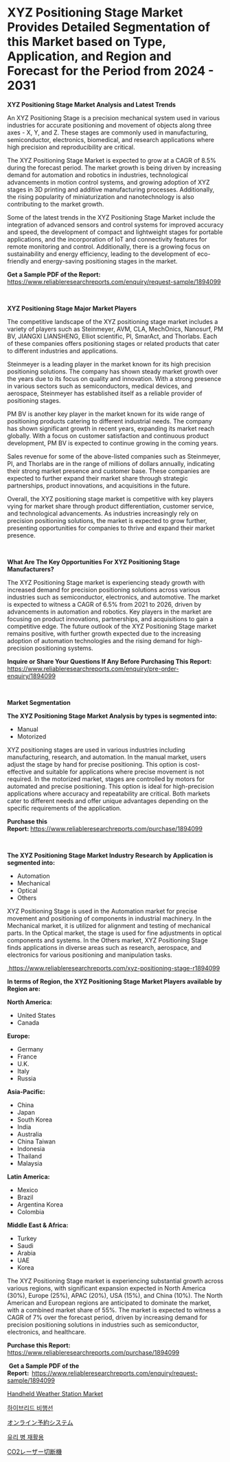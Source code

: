 <p><h1>XYZ Positioning Stage Market Provides Detailed Segmentation of this Market based on Type, Application, and Region and Forecast for the Period from 2024 - 2031</h1></p><p><strong>XYZ Positioning Stage Market Analysis and Latest Trends</strong></p>
<p><p>An XYZ Positioning Stage is a precision mechanical system used in various industries for accurate positioning and movement of objects along three axes - X, Y, and Z. These stages are commonly used in manufacturing, semiconductor, electronics, biomedical, and research applications where high precision and reproducibility are critical.</p><p>The XYZ Positioning Stage Market is expected to grow at a CAGR of 8.5% during the forecast period. The market growth is being driven by increasing demand for automation and robotics in industries, technological advancements in motion control systems, and growing adoption of XYZ stages in 3D printing and additive manufacturing processes. Additionally, the rising popularity of miniaturization and nanotechnology is also contributing to the market growth.</p><p>Some of the latest trends in the XYZ Positioning Stage Market include the integration of advanced sensors and control systems for improved accuracy and speed, the development of compact and lightweight stages for portable applications, and the incorporation of IoT and connectivity features for remote monitoring and control. Additionally, there is a growing focus on sustainability and energy efficiency, leading to the development of eco-friendly and energy-saving positioning stages in the market.</p></p>
<p><strong>Get a Sample PDF of the Report:&nbsp;</strong> <a href="https://www.reliableresearchreports.com/enquiry/request-sample/1894099">https://www.reliableresearchreports.com/enquiry/request-sample/1894099</a></p>
<p>&nbsp;</p>
<p><strong>XYZ Positioning Stage Major Market Players</strong></p>
<p><p>The competitive landscape of the XYZ positioning stage market includes a variety of players such as Steinmeyer, AVM, CLA, MechOnics, Nanosurf, PM BV, JIANGXI LIANSHENG, Elliot scientific, PI, SmarAct, and Thorlabs. Each of these companies offers positioning stages or related products that cater to different industries and applications.</p><p>Steinmeyer is a leading player in the market known for its high precision positioning solutions. The company has shown steady market growth over the years due to its focus on quality and innovation. With a strong presence in various sectors such as semiconductors, medical devices, and aerospace, Steinmeyer has established itself as a reliable provider of positioning stages.</p><p>PM BV is another key player in the market known for its wide range of positioning products catering to different industrial needs. The company has shown significant growth in recent years, expanding its market reach globally. With a focus on customer satisfaction and continuous product development, PM BV is expected to continue growing in the coming years.</p><p>Sales revenue for some of the above-listed companies such as Steinmeyer, PI, and Thorlabs are in the range of millions of dollars annually, indicating their strong market presence and customer base. These companies are expected to further expand their market share through strategic partnerships, product innovations, and acquisitions in the future.</p><p>Overall, the XYZ positioning stage market is competitive with key players vying for market share through product differentiation, customer service, and technological advancements. As industries increasingly rely on precision positioning solutions, the market is expected to grow further, presenting opportunities for companies to thrive and expand their market presence.</p></p>
<p>&nbsp;</p>
<p><strong>What Are The Key Opportunities For XYZ Positioning Stage Manufacturers?</strong></p>
<p><p>The XYZ Positioning Stage market is experiencing steady growth with increased demand for precision positioning solutions across various industries such as semiconductor, electronics, and automotive. The market is expected to witness a CAGR of 6.5% from 2021 to 2026, driven by advancements in automation and robotics. Key players in the market are focusing on product innovations, partnerships, and acquisitions to gain a competitive edge. The future outlook of the XYZ Positioning Stage market remains positive, with further growth expected due to the increasing adoption of automation technologies and the rising demand for high-precision positioning systems.</p></p>
<p><strong>Inquire or Share Your Questions If Any Before Purchasing This Report:</strong> <a href="https://www.reliableresearchreports.com/enquiry/pre-order-enquiry/1894099">https://www.reliableresearchreports.com/enquiry/pre-order-enquiry/1894099</a></p>
<p>&nbsp;</p>
<p><strong>Market Segmentation</strong></p>
<p><strong>The XYZ Positioning Stage Market Analysis by types is segmented into:</strong></p>
<p><ul><li>Manual</li><li>Motorized</li></ul></p>
<p><p>XYZ positioning stages are used in various industries including manufacturing, research, and automation. In the manual market, users adjust the stage by hand for precise positioning. This option is cost-effective and suitable for applications where precise movement is not required. In the motorized market, stages are controlled by motors for automated and precise positioning. This option is ideal for high-precision applications where accuracy and repeatability are critical. Both markets cater to different needs and offer unique advantages depending on the specific requirements of the application.</p></p>
<p><strong>Purchase this Report:&nbsp;</strong><a href="https://www.reliableresearchreports.com/purchase/1894099">https://www.reliableresearchreports.com/purchase/1894099</a></p>
<p>&nbsp;</p>
<p><strong>The XYZ Positioning Stage Market Industry Research by Application is segmented into:</strong></p>
<p><ul><li>Automation</li><li>Mechanical</li><li>Optical</li><li>Others</li></ul></p>
<p><p>XYZ Positioning Stage is used in the Automation market for precise movement and positioning of components in industrial machinery. In the Mechanical market, it is utilized for alignment and testing of mechanical parts. In the Optical market, the stage is used for fine adjustments in optical components and systems. In the Others market, XYZ Positioning Stage finds applications in diverse areas such as research, aerospace, and electronics for various positioning and manipulation tasks.</p></p>
<p><a href="https://www.reliableresearchreports.com/xyz-positioning-stage-r1894099">&nbsp;https://www.reliableresearchreports.com/xyz-positioning-stage-r1894099</a></p>
<p><strong>In terms of Region, the XYZ Positioning Stage Market Players available by Region are:</strong></p>
<p>
    <p> <strong> North America: </strong>
        <ul>
            <li>United States</li>
            <li>Canada</li>
        </ul>
        </p> 
    <p> <strong> Europe: </strong>
        <ul>
            <li>Germany</li>
            <li>France</li>
            <li>U.K.</li>
            <li>Italy</li>
            <li>Russia</li>
        </ul>
        </p> 
    <p> <strong> Asia-Pacific: </strong>
        <ul>
            <li>China</li>
            <li>Japan</li>
            <li>South Korea</li>
            <li>India</li>
            <li>Australia</li>
            <li>China Taiwan</li>
            <li>Indonesia</li>
            <li>Thailand</li>
            <li>Malaysia</li>
        </ul>
        </p> 
    <p> <strong> Latin America: </strong>
        <ul>
            <li>Mexico</li>
            <li>Brazil</li>
            <li>Argentina Korea</li>
            <li>Colombia</li>
        </ul>
        </p> 
    <p> <strong> Middle East & Africa: </strong>
        <ul>
            <li>Turkey</li>
            <li>Saudi</li>
            <li>Arabia</li>
            <li>UAE</li>
            <li>Korea</li>
        </ul>
    </p>
    </p>
<p><p>The XYZ Positioning Stage market is experiencing substantial growth across various regions, with significant expansion expected in North America (30%), Europe (25%), APAC (20%), USA (15%), and China (10%). The North American and European regions are anticipated to dominate the market, with a combined market share of 55%. The market is expected to witness a CAGR of 7% over the forecast period, driven by increasing demand for precision positioning solutions in industries such as semiconductor, electronics, and healthcare.</p></p>
<p><strong>Purchase this Report: </strong><a href="https://www.reliableresearchreports.com/purchase/1894099">https://www.reliableresearchreports.com/purchase/1894099</a></p>
<p>&nbsp;<strong>Get a Sample PDF of the Report:&nbsp;&nbsp;</strong><a href="https://www.reliableresearchreports.com/enquiry/request-sample/1894099">https://www.reliableresearchreports.com/enquiry/request-sample/1894099</a></p>
<p><strong></strong></p>
<p><p><a href="https://github.com/ashepherd82/Market-Research-Report-List-4/blob/main/handheld-weather-station-market.md">Handheld Weather Station Market</a></p><p><a href="https://medium.com/@jackiefauhey9089475/%ED%95%98%EC%9D%B4%EB%B8%8C%EB%A6%AC%EB%93%9C-%EB%B9%84%ED%96%89%EC%84%A0-%EC%8B%9C%EC%9E%A5-%EB%B6%84%EC%84%9D-%EA%B8%80%EB%A1%9C%EB%B2%8C-%EC%82%B0%EC%97%85-%EC%A0%84%EB%A7%9D-%EB%B0%8F-%EC%98%88%EC%B8%A1-2024%EB%85%84%EB%B6%80%ED%84%B0-2031%EB%85%84%EA%B9%8C%EC%A7%80-51deb780997a">하이브리드 비행선</a></p><p><a href="https://github.com/AaronVargas43/Market-Research-Report-List-1/blob/main/915894937497.md">オンライン予約システム</a></p><p><a href="https://github.com/camron674/Market-Research-Report-List-1/blob/main/171375233537.md">유리 병 재활용</a></p><p><a href="https://medium.com/@davidowell8/co2%E3%83%AC%E3%83%BC%E3%82%B6%E3%83%BC%E3%82%AB%E3%83%83%E3%83%86%E3%82%A3%E3%83%B3%E3%82%B0%E3%83%9E%E3%82%B7%E3%83%B3%E5%B8%82%E5%A0%B4%E3%81%AE%E5%88%86%E6%9E%90-%E3%82%B0%E3%83%AD%E3%83%BC%E3%83%90%E3%83%AB%E7%94%A3%E6%A5%AD%E3%81%AE%E8%A6%8B%E9%80%9A%E3%81%97%E3%81%A8%E4%BA%88%E6%B8%AC-2024%E5%B9%B4%E3%81%8B%E3%82%892031%E5%B9%B4-735d16d0917a">CO2レーザー切断機</a></p></p>